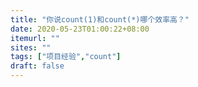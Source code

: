 ```yaml
---
title: "你说count(1)和count(*)哪个效率高？"
date: 2020-05-23T01:00:22+08:00
itemurl: ""
sites: ""
tags: ["项目经验","count"]
draft: false
---
```


